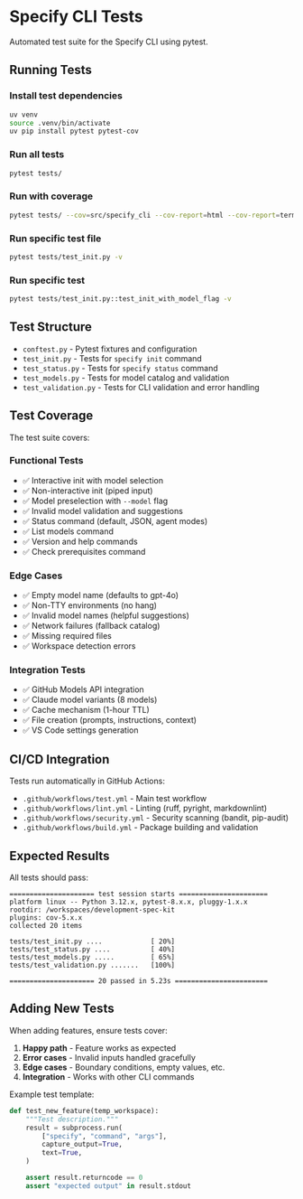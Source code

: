 # Specify CLI Tests

Automated test suite for the Specify CLI using pytest.

## Running Tests

### Install test dependencies

```bash
uv venv
source .venv/bin/activate
uv pip install pytest pytest-cov
```

### Run all tests

```bash
pytest tests/
```

### Run with coverage

```bash
pytest tests/ --cov=src/specify_cli --cov-report=html --cov-report=term
```

### Run specific test file

```bash
pytest tests/test_init.py -v
```

### Run specific test

```bash
pytest tests/test_init.py::test_init_with_model_flag -v
```

## Test Structure

- `conftest.py` - Pytest fixtures and configuration
- `test_init.py` - Tests for `specify init` command
- `test_status.py` - Tests for `specify status` command
- `test_models.py` - Tests for model catalog and validation
- `test_validation.py` - Tests for CLI validation and error handling

## Test Coverage

The test suite covers:

### Functional Tests

- ✅ Interactive init with model selection
- ✅ Non-interactive init (piped input)
- ✅ Model preselection with `--model` flag
- ✅ Invalid model validation and suggestions
- ✅ Status command (default, JSON, agent modes)
- ✅ List models command
- ✅ Version and help commands
- ✅ Check prerequisites command

### Edge Cases

- ✅ Empty model name (defaults to gpt-4o)
- ✅ Non-TTY environments (no hang)
- ✅ Invalid model names (helpful suggestions)
- ✅ Network failures (fallback catalog)
- ✅ Missing required files
- ✅ Workspace detection errors

### Integration Tests

- ✅ GitHub Models API integration
- ✅ Claude model variants (8 models)
- ✅ Cache mechanism (1-hour TTL)
- ✅ File creation (prompts, instructions, context)
- ✅ VS Code settings generation

## CI/CD Integration

Tests run automatically in GitHub Actions:

- `.github/workflows/test.yml` - Main test workflow
- `.github/workflows/lint.yml` - Linting (ruff, pyright, markdownlint)
- `.github/workflows/security.yml` - Security scanning (bandit, pip-audit)
- `.github/workflows/build.yml` - Package building and validation

## Expected Results

All tests should pass:

```text
===================== test session starts ======================
platform linux -- Python 3.12.x, pytest-8.x.x, pluggy-1.x.x
rootdir: /workspaces/development-spec-kit
plugins: cov-5.x.x
collected 20 items

tests/test_init.py ....            [ 20%]
tests/test_status.py ....          [ 40%]
tests/test_models.py .....         [ 65%]
tests/test_validation.py .......   [100%]

===================== 20 passed in 5.23s =======================
```

## Adding New Tests

When adding features, ensure tests cover:

1. **Happy path** - Feature works as expected
2. **Error cases** - Invalid inputs handled gracefully
3. **Edge cases** - Boundary conditions, empty values, etc.
4. **Integration** - Works with other CLI commands

Example test template:

```python
def test_new_feature(temp_workspace):
    """Test description."""
    result = subprocess.run(
        ["specify", "command", "args"],
        capture_output=True,
        text=True,
    )

    assert result.returncode == 0
    assert "expected output" in result.stdout
```
